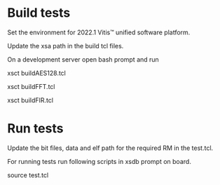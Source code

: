 # Build tests

Set the environment for 2022.1 Vitis™ unified software platform.

Update the xsa path in the build tcl files. 

On a development server open bash prompt and run 

xsct buildAES128.tcl

xsct buildFFT.tcl

xsct buildFIR.tcl

# Run tests

Update the bit files, data and elf path for the required RM in the test.tcl. 

For running tests run following scripts in xsdb prompt on board.

source test.tcl
